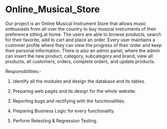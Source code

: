 # Online_Musical_Store

Our project is an Online Musical Instrument Store that allows music enthusiasts from all over the country to buy musical instruments of their preference sitting at home. The users are able to browse products, search for their favorite, add to cart and place an order. Every user maintains a customer profile where they can view the progress of their order and keep their personal information.
There is also an admin panel, where the admin can insert the new product, category, subcategory and brand, view all products, all customers, orders, complete orders, and update products.

Responsibilities:-

1. Identify all the modules and design the database and its tables.

2. Preparing web pages and its design for the whole website. 	

3. Reporting bugs and rectifying with the functionalities.

4. Preparing Business Logic for 	every functionality.

5. Perform Retesting & Regression Testing.
